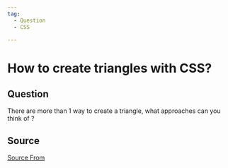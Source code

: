 ```yaml
---
tag:
  - Question
  - CSS

---
```

  
# How to create triangles with CSS?

## Question
There are more than 1 way to create a triangle, what approaches can you think of ?




##  Source
[Source From](https://bigfrontend.dev/question/How-to-create-triangles-with-CSS)

  